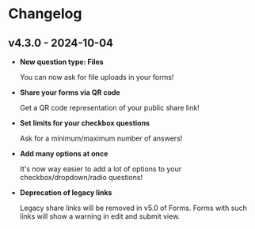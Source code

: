 # Changelog

## v4.3.0 - 2024-10-04

-   **New question type: Files**

    You can now ask for file uploads in your forms!

-   **Share your forms via QR code**

    Get a QR code representation of your public share link!

-   **Set limits for your checkbox questions**

    Ask for a minimum/maximum number of answers!

-   **Add many options at once**

    It's now way easier to add a lot of options to your checkbox/dropdown/radio questions!

-   **Deprecation of legacy links**

    Legacy share links will be removed in v5.0 of Forms. Forms with such links will show a warning in edit and submit view.
